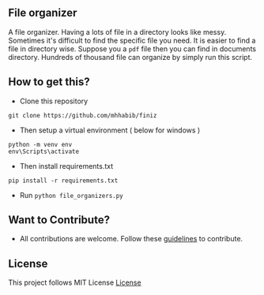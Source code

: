 ## File organizer
A file organizer. Having a lots of file in a directory looks like messy. Sometimes it's difficult to find the specific file you need. It is easier to find a file in directory wise. Suppose you a `pdf` file then you can find in documents directory. Hundreds of thousand file can organize by simply run this script.

## How to get this?
- Clone this repository
```
git clone https://github.com/mhhabib/finiz
```
- Then setup a virtual environment ( below for windows )
```
python -m venv env
env\Scripts\activate
```
- Then install requirements.txt 
```
pip install -r requirements.txt
```
- Run `python file_organizers.py`


## Want to Contribute?
- All contributions are welcome. Follow these [guidelines](Contribution.md) to contribute.


## License
This project follows MIT License [License](LICENSE)
